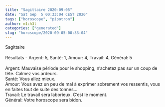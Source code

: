 ```yaml
---
title: "Sagittaire 2020-09-05"
date: "Sat Sep  5 00:33:04 CEST 2020"
tags: ["horoscope", "pipotron"]
author: m1ch3l
categories: ["generated"]
slug: "horoscope/2020-09-05-00:33:04"
---
```


Sagittaire<br>
<br>
Résultats - Argent: 5, Santé: 1, Amour: 4, Travail: 4, Général: 5<br>
<br>
Argent:  Mauvaise période pour le shopping, n’achetez pas sur un coup de tête. Calmez vos ardeurs.<br>
Santé:   Vous allez mieux. <br>
Amour:   Vous avez un peu de mal à exprimer sobrement vos ressentis, vous en faites tout de suite des tonnes... <br>
Travail: Le travail sera laborieux. C’est le moment.<br>
Général: Votre horoscope sera bidon.<br>
